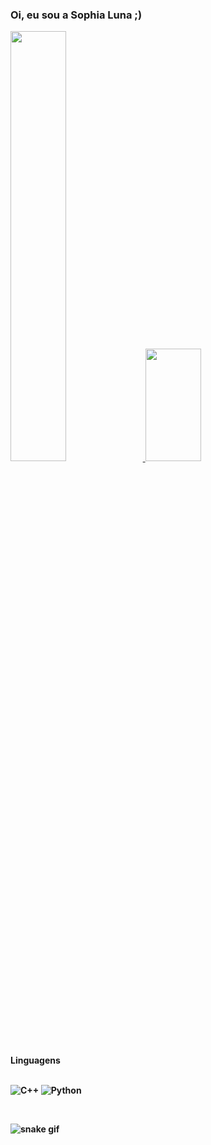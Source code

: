 ### Oi, eu sou a Sophia Luna ;) 

<a href="https://github.com/sophia-luna/github-readme-stats">
  <img width="42%" height 180em src="https://github-readme-stats.vercel.app/api?username=sophia-luna&show_icons=true&show=reviews&include_all_commits=true&theme=merko" />
</a>
<a href="https://github.com/sophia-luna/convoychat">
  <img width="42%" height=180em src="https://github-readme-stats.vercel.app/api/top-langs?username=sophia-luna&layout=compact&langs_count=8&card_width=320&theme=merko" />
</a>


<html>
  <br/>
  <strong>Linguagens<br /><br />
</html>

![C++](https://img.shields.io/badge/C%2B%2B-00599C?style=for-the-badge&logo=c%2B%2B&logoColor=white)
![Python](https://img.shields.io/badge/Python-3776AB?style=for-the-badge&logo=python&logoColor=white)

 <br/>

  ![snake gif](https://github.com/sophia-luna/sophia-luna/blob/output/github-contribution-grid-snake.gif)
